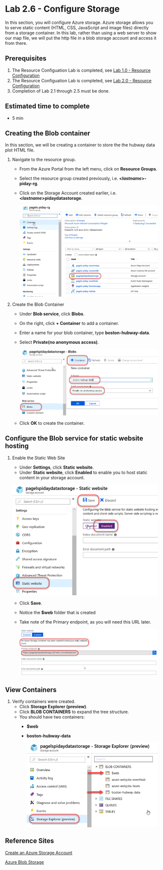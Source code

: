# Lab 2.6 - Configure Storage
In this section, you will configure Azure storage. Azure storage allows you to serve static content (HTML, CSS, JavaScript and image files) directly from a storage container. In this lab, rather than using a web server to show our map file, we will put the http file in a blob storage account and access it from there.

## Prerequisites
1. The Resource Configuation Lab is completed, see [Lab 1.0 - Resource Configuration](https://github.com/Azure/IoT-Pi-Day/tree/master/Lab%201%20-%20Getting%20started%20with%20the%20Sense%20HAT/Lab%201.0%20-%20Resource%20Configuration)
2. The Resource Configuation Lab is completed, see [Lab 2.0 - Resource Configuration](https://github.com/Azure/IoT-Pi-Day/tree/master/Lab%202%20-%20Working%20with%20Hubway%20Data/Lab%202.0%20-%20Resource%20Configuration)
3. Completion of Lab 2.1 through 2.5 must be done.

## Estimated time to complete
- 5 min

## Creating the Blob container
In this section, we will be creating a container to store the the hubway data plot HTML file.

1. Navigate to the resource group.

    - From the Azure Portal from the left menu, click on **Resource Groups**.
    - Select the resource group created previously, i.e. **<*lastname*>-piday-rg**.
    - Click on the Storage Account created earlier, i.e. **<*lastname*>pidaydatastorage**.

        ![Image](/images/lab-2.6-image1.png) 

2. Create the Blob Container

    - Under **Blob service**, click **Blobs**.
    - On the right, click **+ Container** to add a container.
    - Enter a name for your blob container, type **boston-hubway-data**.
    - Select **Private(no anonymous access)**.

        ![Image](/images/lab-2.6-image2.png)

    - Click **OK** to create the container.

## Configure the Blob service for static website hosting

1. Enable the Static Web Site
    - Under **Settings**, click **Static website**.
    - Under **Static website**, click **Enabled** to enable you to host static content in your storage account.

    ![Image](/images/lab-2.6-image3.png) 
 
     - Click **Save**.

    - Notice the **$web** folder that is created
    - Take note of the Primary endpoint, as you will need this URL later.

        ![Image](/images/lab-2.6-image4.png) 

## View Containers
1.  Verify containers were created.
    - Click **Storage Explorer (preview)**.
    - Click **BLOB CONTAINERS** to expand the tree structure.
    - You should have two containers:
        - **$web**
        - **boston-hubway-data**

            ![Image](/images/lab-2.6-image5.png) 

## Reference Sites

[Create an Azure Storage Account](https://docs.microsoft.com/en-us/azure/storage/common/storage-quickstart-create-account?toc=%2Fazure%2Fstorage%2Fblobs%2Ftoc.json&tabs=azure-portal)

[Azure Blob Storage](https://azure.microsoft.com/en-us/services/storage/blobs/)
